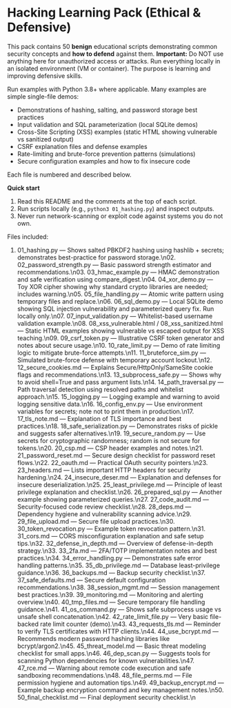# Hacking Learning Pack (Ethical & Defensive)
This pack contains 50 **benign** educational scripts demonstrating common security concepts and **how to defend** against them.
**Important:** Do NOT use anything here for unauthorized access or attacks. Run everything locally in an isolated environment (VM or container). The purpose is learning and improving defensive skills.

Run examples with Python 3.8+ where applicable. Many examples are simple single-file demos:
- Demonstrations of hashing, salting, and password storage best practices
- Input validation and SQL parameterization (local SQLite demos)
- Cross-Site Scripting (XSS) examples (static HTML showing vulnerable vs sanitized output)
- CSRF explanation files and defense examples
- Rate-limiting and brute-force prevention patterns (simulations)
- Secure configuration examples and how to fix insecure code

Each file is numbered and described below.

**Quick start**
1. Read this README and the comments at the top of each script.
2. Run scripts locally (e.g., `python3 01_hashing.py`) and inspect outputs.
3. Never run network-scanning or exploit code against systems you do not own.

Files included:
01. 01_hashing.py — Shows salted PBKDF2 hashing using hashlib + secrets; demonstrates best-practice for password storage.\n02. 02_password_strength.py — Basic password strength estimator and recommendations.\n03. 03_hmac_example.py — HMAC demonstration and safe verification using compare_digest.\n04. 04_xor_demo.py — Toy XOR cipher showing why standard crypto libraries are needed; includes warning.\n05. 05_file_handling.py — Atomic write pattern using temporary files and replace.\n06. 06_sql_demo.py — Local SQLite demo showing SQL injection vulnerability and parameterized query fix. Run locally only.\n07. 07_input_validation.py — Whitelist-based username validation example.\n08. 08_xss_vulnerable.html / 08_xss_sanitized.html — Static HTML examples showing vulnerable vs escaped output for XSS teaching.\n09. 09_csrf_token.py — Illustrative CSRF token generator and notes about secure usage.\n10. 10_rate_limit.py — Demo of rate limiting logic to mitigate brute-force attempts.\n11. 11_bruteforce_sim.py — Simulated brute-force defense with temporary account lockout.\n12. 12_secure_cookies.md — Explains Secure/HttpOnly/SameSite cookie flags and recommendations.\n13. 13_subprocess_safe.py — Shows why to avoid shell=True and pass argument lists.\n14. 14_path_traversal.py — Path traversal detection using resolved paths and whitelist approach.\n15. 15_logging.py — Logging example and warning to avoid logging sensitive data.\n16. 16_config_env.py — Use environment variables for secrets; note not to print them in production.\n17. 17_tls_note.md — Explanation of TLS importance and best practices.\n18. 18_safe_serialization.py — Demonstrates risks of pickle and suggests safer alternatives.\n19. 19_secure_random.py — Use secrets for cryptographic randomness; random is not secure for tokens.\n20. 20_csp.md — CSP header examples and notes.\n21. 21_password_reset.md — Secure design checklist for password reset flows.\n22. 22_oauth.md — Practical OAuth security pointers.\n23. 23_headers.md — Lists important HTTP headers for security hardening.\n24. 24_insecure_deser.md — Explanation and defenses for insecure deserialization.\n25. 25_least_privilege.md — Principle of least privilege explanation and checklist.\n26. 26_prepared_sql.py — Another example showing parameterized queries.\n27. 27_code_audit.md — Security-focused code review checklist.\n28. 28_deps.md — Dependency hygiene and vulnerability scanning advice.\n29. 29_file_upload.md — Secure file upload practices.\n30. 30_token_revocation.py — Example token revocation pattern.\n31. 31_cors.md — CORS misconfiguration explanation and safe setup tips.\n32. 32_defense_in_depth.md — Overview of defense-in-depth strategy.\n33. 33_2fa.md — 2FA/TOTP implementation notes and best practices.\n34. 34_error_handling.py — Demonstrates safe error handling patterns.\n35. 35_db_privilege.md — Database least-privilege guidance.\n36. 36_backups.md — Backup security checklist.\n37. 37_safe_defaults.md — Secure default configuration recommendations.\n38. 38_session_mgmt.md — Session management best practices.\n39. 39_monitoring.md — Monitoring and alerting overview.\n40. 40_tmp_files.md — Secure temporary file handling guidance.\n41. 41_os_command.py — Shows safe subprocess usage vs unsafe shell concatenation.\n42. 42_rate_limit_file.py — Very basic file-backed rate limit counter (demo).\n43. 43_requests_tls.md — Reminder to verify TLS certificates with HTTP clients.\n44. 44_use_bcrypt.md — Recommends modern password hashing libraries like bcrypt/argon2.\n45. 45_threat_model.md — Basic threat modeling checklist for small apps.\n46. 46_dep_scan.py — Suggests tools for scanning Python dependencies for known vulnerabilities.\n47. 47_rce.md — Warning about remote code execution and safe sandboxing recommendations.\n48. 48_file_perms.md — File permission hygiene and automation tips.\n49. 49_backup_encrypt.md — Example backup encryption command and key management notes.\n50. 50_final_checklist.md — Final deployment security checklist.\n
